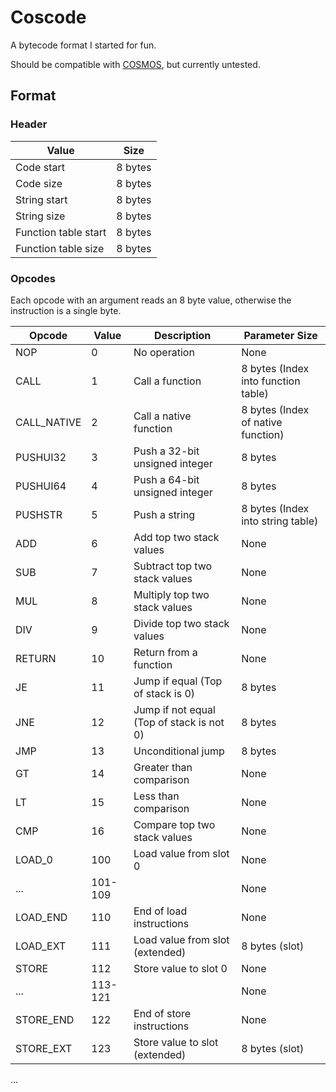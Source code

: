 # Coscode

A bytecode format I started for fun.

Should be compatible with [COSMOS](https://github.com/CosmosOS/Cosmos/), but currently untested.

## Format

### Header
| Value | Size |
|---|---|
|Code start  | 8 bytes|
|Code size   | 8 bytes|
|String start| 8 bytes|
|String size | 8 bytes|
|Function table start| 8 bytes|
|Function table size | 8 bytes|

### Opcodes
Each opcode with an argument reads an 8 byte value, otherwise the instruction is a single byte.

| Opcode         | Value | Description                                 | Parameter Size    |
|----------------|-------|---------------------------------------------|-------------------|
| NOP            | 0     | No operation                                | None              |
| CALL           | 1     | Call a function                             | 8 bytes  (Index into function table)         |
| CALL_NATIVE    | 2     | Call a native function                      | 8 bytes (Index of native function)          |
| PUSHUI32       | 3     | Push a 32-bit unsigned integer              | 8 bytes           |
| PUSHUI64       | 4     | Push a 64-bit unsigned integer              | 8 bytes           |
| PUSHSTR        | 5     | Push a string                               | 8 bytes (Index into string table)          |
| ADD            | 6     | Add top two stack values                    | None              |
| SUB            | 7     | Subtract top two stack values               | None              |
| MUL            | 8     | Multiply top two stack values               | None              |
| DIV            | 9     | Divide top two stack values                 | None              |
| RETURN         | 10    | Return from a function                      | None              |
| JE             | 11    | Jump if equal (Top of stack is 0)           | 8 bytes           |
| JNE            | 12    | Jump if not equal (Top of stack is not 0)   | 8 bytes           |
| JMP            | 13    | Unconditional jump                          | 8 bytes           |
| GT             | 14    | Greater than comparison                     | None              |
| LT             | 15    | Less than comparison                        | None              |
| CMP            | 16    | Compare top two stack values                | None              |
| LOAD_0         | 100   | Load value from slot 0                      | None              |
| ...            |101-109|                                             | None              |
| LOAD_END       | 110   | End of load instructions                    | None              |
| LOAD_EXT       | 111   | Load value from slot (extended)             | 8 bytes (slot)    |
| STORE          | 112   | Store value to slot 0                       | None              |
| ...            |113-121|                                             | None              |
| STORE_END      | 122   | End of store instructions                   | None              |
| STORE_EXT      | 123   | Store value to slot (extended)              | 8 bytes (slot)    |
...


